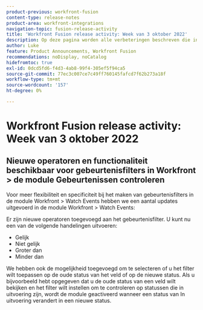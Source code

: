 ```yaml
---
product-previous: workfront-fusion
content-type: release-notes
product-area: workfront-integrations
navigation-topic: fusion-release-activity
title: 'Workfront Fusion release activity: Week van 3 oktober 2022'
description: Op deze pagina worden alle verbeteringen beschreven die in Adobe Workfront Fusion in de week van 3 oktober 2022 zijn aangebracht.
author: Luke
feature: Product Announcements, Workfront Fusion
recommendations: noDisplay, noCatalog
hidefromtoc: true
exl-id: 0dcd5fd6-f4d3-4ab8-99f4-305ef5f94ca5
source-git-commit: 77ec3c007ce7c49ff760145fafcd7f62b273a18f
workflow-type: tm+mt
source-wordcount: '157'
ht-degree: 0%

---
```


# Workfront Fusion release activity: Week van 3 oktober 2022

## Nieuwe operatoren en functionaliteit beschikbaar voor gebeurtenisfilters in Workfront > de module Gebeurtenissen controleren

Voor meer flexibiliteit en specificiteit bij het maken van gebeurtenisfilters in de module Workfront > Watch Events hebben we een aantal updates uitgevoerd in de module Workfront > Watch Events:

Er zijn nieuwe operatoren toegevoegd aan het gebeurtenisfilter. U kunt nu een van de volgende handelingen uitvoeren:

* Gelijk
* Niet gelijk
* Groter dan
* Minder dan

We hebben ook de mogelijkheid toegevoegd om te selecteren of u het filter wilt toepassen op de oude status van het veld of op de nieuwe status. Als u bijvoorbeeld hebt opgegeven dat u de oude status van een veld wilt bekijken en het filter wilt instellen om te controleren op statussen die in uitvoering zijn, wordt de module geactiveerd wanneer een status van In uitvoering verandert in een nieuwe status.
